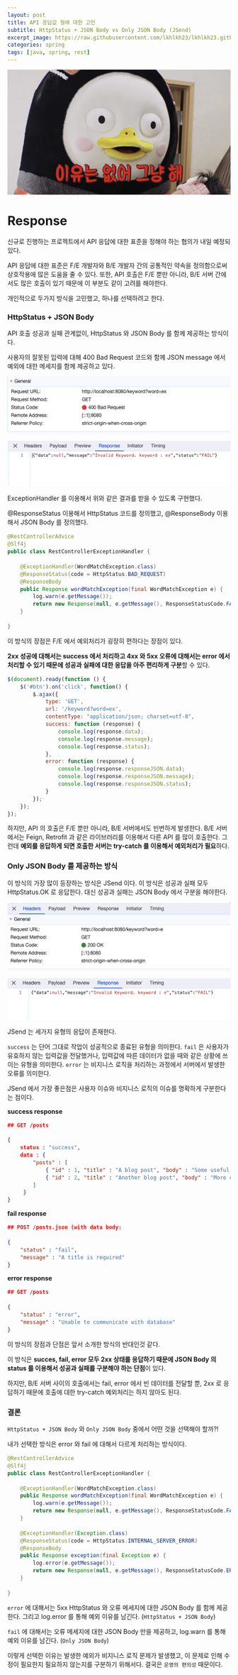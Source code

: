 ```yaml
---
layout: post
title: API 응답값 형에 대한 고민
subtitle: HttpStatus + JSON Body vs Only JSON Body (JSend)
excerpt_image: https://raw.githubusercontent.com/lkhlkh23/lkhlkh23.github.io/master/images/2024-01-18/banner.png
categories: spring
tags: [java, spring, rest]
---
```


![banner](https://raw.githubusercontent.com/lkhlkh23/lkhlkh23.github.io/master/images/2024-01-18/banner.png)

# Response

신규로 진행하는 프로젝트에서 API 응답에 대한 표준을 정해야 하는 협의가 내일 예정되있다.

API 응답에 대한 표준은 F/E 개발자와 B/E 개발자 간의 공통적인 약속을 정의함으로써 상호작용에 많은 도움을 줄 수 있다. 또한, API 호출은 F/E 뿐만 아니라, B/E 서버 간에서도 많은 호출이 있기 때문에 이 부분도 같이 고려를 해야한다.

개인적으로 두가지 방식을 고민했고, 하나를 선택하려고 한다.

### HttpStatus + JSON Body

API 호출 성공과 실패 관계없이, HttpStatus 와 JSON Body 를 함께 제공하는 방식이다.

사용자의 잘못된 입력에 대해 400 Bad Request 코드와 함께 JSON message 에서 예외에 대한 메세지를 함께 제공하고 있다.

![0.png](https://raw.githubusercontent.com/lkhlkh23/lkhlkh23.github.io/master/images/2024-01-18/0.png)

![0.png](https://raw.githubusercontent.com/lkhlkh23/lkhlkh23.github.io/master/images/2024-01-18/1.png)

ExceptionHandler 를 이용해서 위와 같은 결과를 받을 수 있도록 구현했다.

@ResponseStatus 이용해서 HttpStatus 코드를 정의했고, @ResponseBody 이용해서 JSON Body 를 정의했다.

```java
@RestControllerAdvice
@Slf4j
public class RestControllerExceptionHandler {

	@ExceptionHandler(WordMatchException.class)
	@ResponseStatus(code = HttpStatus.BAD_REQUEST)
	@ResponseBody
	public Response wordMatchException(final WordMatchException e) {
		log.warn(e.getMessage());
		return new Response(null, e.getMessage(), ResponseStatusCode.FAIL);
	}

}
```

이 방식의 장점은 F/E 에서 예외처리가 굉장히 편하다는 장점이 있다.

**2xx 성공에 대해서는 success 에서 처리하고 4xx 와 5xx 오류에 대해서는 error 에서 처리할 수 있기 때문에 성공과 실패에 대한 응답을 아주 편리하게 구분**할 수 있다.

```jsx
$(document).ready(function () {
    $('#btn').on('click', function() {
        $.ajax({
            type: 'GET',
            url: '/keyword?word=ex',
            contentType: "application/json; charset=utf-8",
            success: function (response) {
                console.log(response.data);
                console.log(response.message);
                console.log(response.status);
            },
            error: function (response) {
                console.log(response.responseJSON.data);
                console.log(response.responseJSON.message);
                console.log(response.responseJSON.status);
            }
        });
    });
});
```

하지만, API 의 호출은 F/E 뿐만 아니라, B/E 서버에서도 빈번하게 발생한다. B/E 서버에서는 Feign, Retrofit 과 같은 라이브러리를 이용해서 다른 API 를 많이 호출한다. 그런데 **예외를 응답하게 되면 호출한 서버는 try-catch 를 이용해서 예외처리가 필요**하다.

### Only JSON Body 를 제공하는 방식

이 방식의 가장 많이 등장하는 방식은 JSend 이다. 이 방식은 성공과 실패 모두 HttpStatus.OK 로 응답한다.
대신 성공과 실패는 JSON Body 에서 구분을 해야한다.

![3.png](https://raw.githubusercontent.com/lkhlkh23/lkhlkh23.github.io/master/images/2024-01-18/3.png)

![4.png](https://raw.githubusercontent.com/lkhlkh23/lkhlkh23.github.io/master/images/2024-01-18/4.png)

JSend 는 세가지 유형의 응답이 존재한다.

`success` 는 단어 그대로 작업이 성공적으로 종료된 유형을 의미한다. `fail` 은 사용자가 유효하지 않는 입력값을 전달했거나, 입력값에 따른 데이터가 없을 때와 같은 상황에 쓰이는 유형을 의미한다. `error` 는 비지니스 로직을 처리하는 과정에서 서버에서 발생한 오류를 의미한다.

JSend 에서 가장 좋은점은 사용자 이슈와 비지니스 로직의 이슈를 명확하게 구분한다는 점이다.

**success response**

```json
## GET /posts

{
    status : "success",
    data : {
        "posts" : [
            { "id" : 1, "title" : "A blog post", "body" : "Some useful content" },
            { "id" : 2, "title" : "Another blog post", "body" : "More content" },
        ]
     }
}
```

**fail response**

```json
## POST /posts.json (with data body: 

{
    "status" : "fail",
    "message" : "A title is required"
}
```

**error response**

```json
## GET /posts

{
    "status" : "error",
    "message" : "Unable to communicate with database"
}
```

이 방식의 장점과 단점은 앞서 소개한 방식의 반대인것 같다.

이 방식은 **succes, fail, error 모두 2xx 상태를 응답하기 때문에 JSON Body 의 status 를 이용해서 성공과 실패를 구분해야 하는 단점**이 있다.

하지만, B/E 서버 사이의 호출에서는 fail, error 에서 빈 데이터를 전달할 뿐, 2xx 로 응답하기 때문에 호출에 대한 try-catch 예외처리는 하지 않아도 된다.

### 결론

`HttpStatus + JSON Body` 와 `Only JSON Body` 중에서 어떤 것을 선택해야 할까?!

내가 선택한 방식은 error 와 fail 에 대해서 다르게 처리하는 방식이다.

```java
@RestControllerAdvice
@Slf4j
public class RestControllerExceptionHandler {

	@ExceptionHandler(WordMatchException.class)
	public Response wordMatchException(final WordMatchException e) {
		log.warn(e.getMessage());
		return new Response(null, e.getMessage(), ResponseStatusCode.FAIL);
	}

	@ExceptionHandler(Exception.class)
	@ResponseStatus(code = HttpStatus.INTERNAL_SERVER_ERROR)
	@ResponseBody
	public Response exception(final Exception e) {
		log.error(e.getMessage());
		return new Response(null, e.getMessage(), ResponseStatusCode.ERROR);
	}

}
```

`error` 에 대해서는 5xx HttpStatus 와 오류 메세지에 대한 JSON Body 를 함께 제공한다. 그리고 log.error 를 통해 예외 이유를 남긴다. (`HttpStatus + JSON Body`)

`fail` 에 대해서는 오류 메세지에 대한 JSON Body 만을 제공하고, log.warn 를 통해 예외 이유를 남긴다. (`Only JSON Body`)

이렇게 선택한 이유는 발생한 예외가 비지니스 로직 문제가 발생했고, 이 문제로 인해 수정이 필요한지 필요하지 않는지를 구분하기 위해서다. 결국은 `운영의 편의성` 때문이다.
